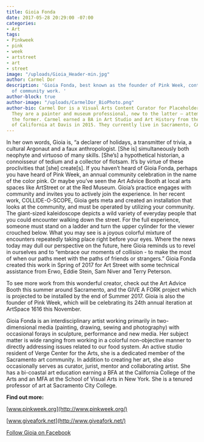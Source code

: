 ```yaml
---
title: Gioia Fonda
date: 2017-05-28 20:29:00 -07:00
categories:
- Art
tags:
- Pinkweek
- pink
- week
- artstreet
- art
- street
image: "/uploads/Gioia_Header-min.jpg"
author: Carmel Dor
description: 'Gioia Fonda, best known as the founder of Pink Week, continues her legacy
  of community work. '
author-block: true
author-image: "/uploads/CarmelDor_BioPhoto.png"
author-bio: Carmel Dor is a Visual Arts Content Curator for Placeholder Magazine.
  They are a painter and museum professional, new to the latter – attempting to navigate
  the former. Carmel earned a BA in Art Studio and Art History from the University
  of California at Davis in 2015. They currently live in Sacramento, CA.
---
```


In her own words, Gioia is, “a declarer of holidays, a transmitter of trivia, a cultural Argonaut and a faux anthropologist. [She is] simultaneously both neophyte and virtuoso of many skills. [She’s] a hypothetical historian, a connoisseur of tedium and a collector of flotsam. It’s by virtue of these proclivities that [she] create[s].
If you haven’t heard of Gioia Fonda, perhaps you have heard of Pink Week, an annual community celebration in the name of the color pink. Or maybe you’ve seen the Art Advice Booth at local arts spaces like ArtStreet or at the Red Museum. Gioia’s practice engages with community and invites you to actively join the experience.
In her recent work, COLLIDE-O-SCOPE, Gioia gets meta and created an installation that looks at the community, and must be operated by utilizing your community. The giant-sized kaleidoscope depicts a wild variety of everyday people that you could encounter walking down the street. For the full experience, someone must stand on a ladder and turn the upper cylinder for the viewer crouched below. What you may see is a joyous colorful mixture of encounters repeatedly taking place right before your eyes. Where the news today may dull our perspective on the future, here Gioia reminds us to revel in ourselves and to “embrace our moments of collision - to make the most of when our paths meet with the paths of friends or strangers.”
Gioia Fonda created this work in Spring of 2017 for Art Street with some technical assistance from Erwo, Eddie Stein, Sam Niver and Terry Peterson.       

To see more work from this wonderful creator, check out the Art Advice Booth this summer around Sacramento, and the GIVE A FORK project which is projected to be installed by the end of Summer 2017. Gioia is also the founder of Pink Week, which will be celebrating its 24th annual iteration at ArtSpace 1616 this November. 
 
Gioia Fonda is an interdisciplinary artist working primarily in two-dimensional media (painting, drawing, sewing and photography) with occasional forays in sculpture, performance and new media. Her subject matter is wide ranging from working in a colorful non-objective manner to directly addressing issues related to our food system. An active studio resident of Verge Center for the Arts, she is a dedicated member of the Sacramento art community. In addition to creating her art, she also occasionally serves as curator, jurist, mentor and collaborating artist. She has a bi-coastal art education earning a BFA at the California College of the Arts and an MFA at the School of Visual Arts in New York. She is a tenured professor of art at Sacramento City College.
 
 
 
**Find out more:**

[www.pinkweek.org](http://www.pinkweek.org/)

[www.giveafork.net](http://www.giveafork.net/)

[Follow Gioia on Facebook](https://www.facebook.com/Gioia-Fonda-artist-among-other-things-794018587328031/)
